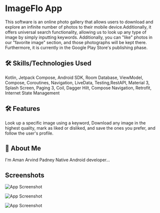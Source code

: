 
# ImageFlo App

This software is an online photo gallery that allows users to download and explore an infinite number of photos to their mobile device.Additionally, it offers universal search functionality, allowing us to look up any type of image by simply inputting keywords. Additionally, you can "like" photos in our "favorite image" section, and those photographs will be kept there. Furthermore, it is currently in the Google Play Store's publishing phase.

## 🛠 Skills/Technologies Used
Kotlin, Jetpack Compose, Android SDK, Room Database, ViewModel, Compose, Coroutines, Navigation, LiveData, Testing,RestAPI, Material 3, Splash Screen, Paging 3, Coil, Dagger Hilt, Compose Navigation, Retrofit, Internet State Management
## 🛠 Features
Look up a specific image using a keyword, 
Download any image in the highest quality, mark as liked or disliked, and save the ones you prefer, and follow the user's profile.


## 🚀 About Me
I'm Aman Arvind Padney Native Android developer...


## Screenshots

![App Screenshot](https://github.com/Aman-pandey07/ImageVista/blob/master/MainScreen%20SS.jpg?raw=true)


![App Screenshot](https://github.com/Aman-pandey07/ImageVista/blob/master/SearchImage%20ss.jpg?raw=true)


![App Screenshot](https://github.com/Aman-pandey07/ImageVista/blob/master/FavoriteScreen%20SS.jpg?raw=true)




